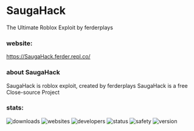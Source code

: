 # SaugaHack
The Ultimate Roblox Exploit by ferderplays
### website:
https://SaugaHack.ferder.repl.co/
### about SaugaHack
SaugaHack is roblox exploit, created by ferderplays
SaugaHack is a free Close-source Project
### stats:
![downloads](https://img.shields.io/badge/downloads-1-green) ![websites](https://img.shields.io/badge/websites-https%3A%2F%2FSaugaHack.ferder.repl.co-blue) ![developers](https://img.shields.io/badge/developers-ferderplays-orange) ![status](https://img.shields.io/badge/status-development-yellow) ![safety](https://img.shields.io/badge/safety-safe%20to%20use-yellow) ![version](https://img.shields.io/badge/version-indev%2Bpre--beta-yellow)
